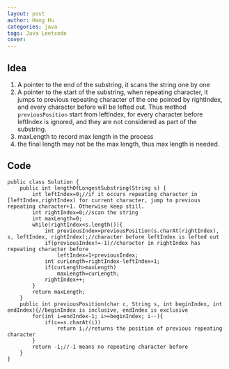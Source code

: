 ```yaml
---
layout: post
author: Hang Hu
categories: java
tags: Java Leetcode 
cover: 
---
```


## Idea

1. A pointer to the end of the substring, it scans the string one by one
2. A pointer to the start of the substring, when repeating character, it jumps to previous repeating character of the one pointed by rightIndex, and every character before will be lefted out. Thus method `previousPosition` start from leftIndex, for every character before leftIndex is ignored, and they are not considered as part of the substring.
3. maxLength to record max length in the process
4. the final length may not be the max length, thus max length is needed.
## Code

```
public class Solution {
    public int lengthOfLongestSubstring(String s) {
        int leftIndex=0;//if it occurs repeating character in [leftIndex,rightIndex) for current character, jump to previous repeating character+1. Otherwise keep still.
        int rightIndex=0;//scan the string
        int maxLength=0;
        while(rightIndex<s.length()){
            int previousIndex=previousPosition(s.charAt(rightIndex), s, leftIndex, rightIndex);//character before leftIndex is lefted out
            if(previousIndex!=-1)//character in rightIndex has repeating character before
                leftIndex=1+previousIndex;
            int curLength=rightIndex-leftIndex+1;
            if(curLength>maxLength)
                maxLength=curLength;
            rightIndex++;
        }
        return maxLength;
    }
    public int previousPosition(char c, String s, int beginIndex, int endIndex){//beginIndex is inclusive, endIndex is exclusive
        for(int i=endIndex-1; i>=beginIndex; i--){
            if(c==s.charAt(i))
                return i;//returns the position of previous repeating character
        }
        return -1;//-1 means no repeating character before
    }
}
```
